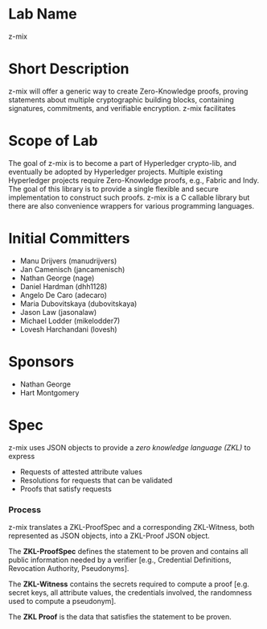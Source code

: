 # Lab Name
z-mix

# Short Description
z-mix will offer a generic way to create Zero-Knowledge proofs, proving statements about multiple cryptographic building blocks, containing signatures, commitments, and verifiable encryption.
z-mix facilitates

# Scope of Lab
The goal of z-mix is to become a part of Hyperledger crypto-lib, and eventually be adopted by Hyperledger projects. Multiple existing Hyperledger projects require Zero-Knowledge proofs, e.g., Fabric and Indy. The goal of this library is to provide a single flexible and secure implementation to construct such proofs.
z-mix is a C callable library but there are also convenience wrappers for various programming languages.

# Initial Committers
* Manu Drijvers (manudrijvers)
* Jan Camenisch (jancamenisch)
* Nathan George (nage)
* Daniel Hardman (dhh1128)
* Angelo De Caro (adecaro)
* Maria Dubovitskaya (dubovitskaya)
* Jason Law (jasonalaw)
* Michael Lodder (mikelodder7)
* Lovesh Harchandani (lovesh)

# Sponsors
* Nathan George
* Hart Montgomery

# Spec
z-mix uses JSON objects to provide a *zero knowledge language (ZKL)* to express

* Requests of attested attribute values
* Resolutions for requests that can be validated
* Proofs that satisfy requests

### Process
z-mix translates a ZKL-ProofSpec and a corresponding ZKL-Witness, both represented as JSON objects, into a ZKL-Proof JSON object.

The **ZKL-ProofSpec** defines the statement to be proven and contains all public information needed by a verifier \[e.g., Credential Definitions, Revocation Authority, Pseudonyms].

The **ZKL-Witness** contains the secrets required to compute a proof \[e.g. secret keys, all attribute values, the credentials involved, the randomness used to compute a pseudonym].

The **ZKL Proof** is the data that satisfies the statement to be proven.
